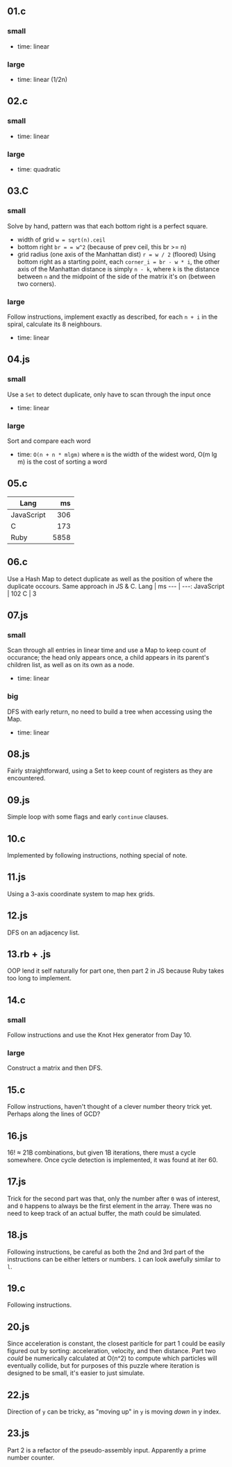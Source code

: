 ## 01.c
### small
- time: linear
### large
- time: linear (1/2n)

## 02.c
### small
- time: linear
### large
- time: quadratic

## 03.C
### small
Solve by hand, pattern was that each bottom right is a perfect square.
- width of grid `w = sqrt(n).ceil`
- bottom right `br = = w^2` (because of prev ceil, this br >= n)
- grid radius (one axis of the Manhattan dist) `r = w / 2` (floored)
Using bottom right as a starting point, each `corner_i = br - w * i`, the other axis of the Manhattan distance is simply `n - k`, where `k` is the distance between `n` and the midpoint of the side of the matrix it's on (between two corners).
### large
Follow instructions, implement exactly as described, for each `n + i` in the spiral, calculate its 8 neighbours.
- time: linear

## 04.js
### small
Use a `Set` to detect duplicate, only have to scan through the input once
- time: linear
### large
Sort and compare each word
- time: `O(n + n * mlgm)` where `m` is the width of the widest word, O(m lg m) is the cost of sorting a word

## 05.c
Lang | ms
--- | ---:
JavaScript | 306
C | 173
Ruby | 5858

## 06.c
Use a Hash Map to detect duplicate as well as the position of where the duplicate occours. Same approach in JS & C.
Lang | ms
--- | ---:
JavaScript | 102
C | 3

## 07.js
### small
Scan through all entries in linear time and use a Map to keep count of occurance; the head only appears once, a child appears in its parent's children list, as well as on its own as a node.
- time: linear
### big
DFS with early return, no need to build a tree when accessing using the Map.
- time: linear

## 08.js
Fairly straightforward, using a Set to keep count of registers as they are encountered.

## 09.js
Simple loop with some flags and early `continue` clauses.

## 10.c
Implemented by following instructions, nothing special of note.

## 11.js
Using a 3-axis coordinate system to map hex grids.

## 12.js
DFS on an adjacency list.

## 13.rb + .js
OOP lend it self naturally for part one, then part 2 in JS because Ruby takes too long to implement.

## 14.c
### small
Follow instructions and use the Knot Hex generator from Day 10.
### large
Construct a matrix and then DFS.

## 15.c
Follow instructions, haven't thought of a clever number theory trick yet. Perhaps along the lines of GCD?

## 16.js
16! ≈ 21B combinations, but given 1B iterations, there must a cycle somewhere. Once cycle detection is implemented, it was found at iter 60.

## 17.js
Trick for the second part was that, only the number after `0` was of interest, and `0` happens to always be the first element in the array. There was no need to keep track of an actual buffer, the math could be simulated.

## 18.js
Following instructions, be careful as both the 2nd and 3rd part of the instructions can be either letters or numbers. `1` can look awefully similar to `l`.

## 19.c
Following instructions.

## 20.js
Since acceleration is constant, the closest pariticle for part 1 could be easily figured out by sorting: acceleration, velocity, and then distance. Part two _could_ be numerically calculated at O(n^2) to compute which particles will eventually collide, but for purposes of this puzzle where iteration is designed to be small, it's easier to just simulate.

## 22.js
Direction of `y` can be tricky, as "moving up" in `y` is moving _down_ in y index.

## 23.js
Part 2 is a refactor of the pseudo-assembly input. Apparently a prime number counter.
